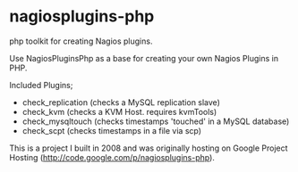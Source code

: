 nagiosplugins-php
=================

php toolkit for creating Nagios plugins.

Use NagiosPluginsPhp as a base for creating your own Nagios Plugins in PHP.

Included Plugins;

* check_replication (checks a MySQL replication slave)
* check_kvm (checks a KVM Host. requires kvmTools)
* check_mysqltouch (checks timestamps 'touched' in a MySQL database)
* check_scpt (checks timestamps in a file via scp)


This is a project I built in 2008 and was originally hosting on Google Project 
Hosting (http://code.google.com/p/nagiosplugins-php).
